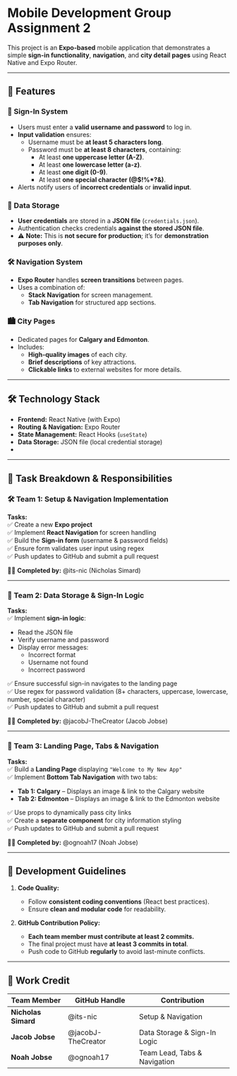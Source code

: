 # **Mobile Development Group Assignment 2**

This project is an **Expo-based** mobile application that demonstrates a simple **sign-in functionality**, **navigation**, and **city detail pages** using React Native and Expo Router.

---

## **📌 Features**

### **🔐 Sign-In System**
- Users must enter a **valid username and password** to log in.
- **Input validation** ensures:
  - Username must be **at least 5 characters long**.
  - Password must be **at least 8 characters**, containing:
    - At least **one uppercase letter (A-Z)**.
    - At least **one lowercase letter (a-z)**.
    - At least **one digit (0-9)**.
    - At least **one special character (@$!%*?&)**.
- Alerts notify users of **incorrect credentials** or **invalid input**.

### **📂 Data Storage**
- **User credentials** are stored in a **JSON file** (`credentials.json`).
- Authentication checks credentials **against the stored JSON file**.
- ⚠️ **Note:** This is **not secure for production**; it’s for **demonstration purposes only**.

### **🛠 Navigation System**
- **Expo Router** handles **screen transitions** between pages.
- Uses a combination of:
  - **Stack Navigation** for screen management.
  - **Tab Navigation** for structured app sections.

### **🏙 City Pages**
- Dedicated pages for **Calgary and Edmonton**.
- Includes:
  - **High-quality images** of each city.
  - **Brief descriptions** of key attractions.
  - **Clickable links** to external websites for more details.

---

## **🛠 Technology Stack**
- **Frontend:** React Native (with Expo)
- **Routing & Navigation:** Expo Router
- **State Management:** React Hooks (`useState`)
- **Data Storage:** JSON file (local credential storage)
- 
---

## **📌 Task Breakdown & Responsibilities**

### **🛠 Team 1: Setup & Navigation Implementation**
**Tasks:**  
✅ Create a new **Expo project**  
✅ Implement **React Navigation** for screen handling  
✅ Build the **Sign-in form** (username & password fields)  
✅ Ensure form validates user input using regex  
✅ Push updates to GitHub and submit a pull request  

👨‍💻 **Completed by:** @its-nic (Nicholas Simard)  

---

### **🔐 Team 2: Data Storage & Sign-In Logic**
**Tasks:**  
✅ Implement **sign-in logic**:  
- Read the JSON file  
- Verify username and password  
- Display error messages:  
  - Incorrect format  
  - Username not found  
  - Incorrect password  

✅ Ensure successful sign-in navigates to the landing page  
✅ Use regex for password validation (8+ characters, uppercase, lowercase, number, special character)  
✅ Push updates to GitHub and submit a pull request  

👨‍💻 **Completed by:** @jacobJ-TheCreator (Jacob Jobse)  

---

### **📱 Team 3: Landing Page, Tabs & Navigation**
**Tasks:**  
✅ Build a **Landing Page** displaying `"Welcome to My New App"`  
✅ Implement **Bottom Tab Navigation** with two tabs:  
- **Tab 1: Calgary** – Displays an image & link to the Calgary website  
- **Tab 2: Edmonton** – Displays an image & link to the Edmonton website  

✅ Use props to dynamically pass city links  
✅ Create a **separate component** for city information styling  
✅ Push updates to GitHub and submit a pull request  

👨‍💻 **Completed by:** @ognoah17 (Noah Jobse)  

---

## **📌 Development Guidelines**
1. **Code Quality:**  
   - Follow **consistent coding conventions** (React best practices).  
   - Ensure **clean and modular code** for readability.  

2. **GitHub Contribution Policy:**  
   - **Each team member must contribute at least 2 commits.**  
   - The final project must have **at least 3 commits in total**.  
   - Push code to GitHub **regularly** to avoid last-minute conflicts.

---

## **📌 Work Credit**
| Team Member | GitHub Handle | Contribution |
|-------------|--------------|--------------|
| **Nicholas Simard** | @its-nic | Setup & Navigation |
| **Jacob Jobse** | @jacobJ-TheCreator | Data Storage & Sign-In Logic |
| **Noah Jobse** | @ognoah17 | Team Lead, Tabs & Navigation |
